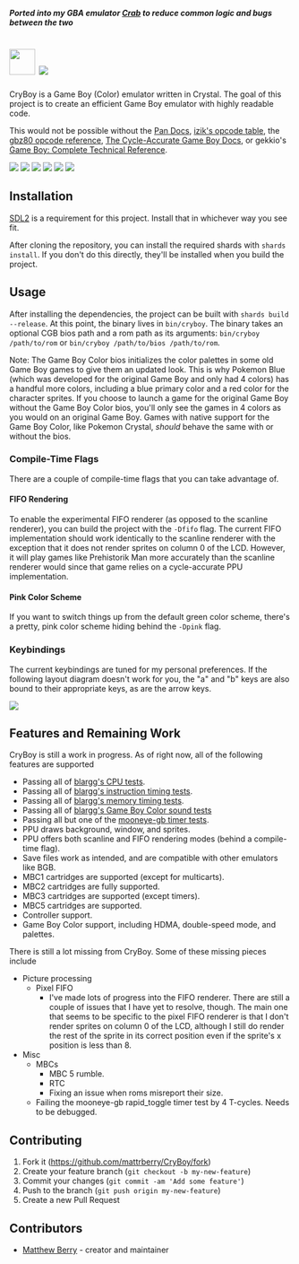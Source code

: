 ***Ported into my GBA emulator [Crab](https://github.com/mattrberry/crab) to reduce common logic and bugs between the two***

# <img height="46" src="README/cryboy.svg"/> ![](README/gameboy.png)

CryBoy is a Game Boy (Color) emulator written in Crystal. The goal of this project is to create an efficient Game Boy emulator with highly readable code.

This would not be possible without the [Pan Docs](https://gbdev.io/pandocs), [izik's opcode table](https://izik1.github.io/gbops), the [gbz80 opcode reference](https://rednex.github.io/rgbds/gbz80.7.html), [The Cycle-Accurate Game Boy Docs](https://github.com/AntonioND/giibiiadvance/blob/master/docs/TCAGBD.pdf), or gekkio's [Game Boy: Complete Technical Reference](https://gekkio.fi/files/gb-docs/gbctr.pdf).

![](README/bootrom.gif)
![](README/tetris.gif)
![](README/linksawakening.gif)
![](README/pokemonyellow.gif)
![](README/gbc_bios.gif)
![](README/gbc_silver_rival_battle.gif)

## Installation

[SDL2](https://www.libsdl.org/) is a requirement for this project. Install that in whichever way you see fit.

After cloning the repository, you can install the required shards with `shards install`. If you don't do this directly, they'll be installed when you build the project.

## Usage

After installing the dependencies, the project can be built with `shards build --release`. At this point, the binary lives in `bin/cryboy`. The binary takes an optional CGB bios path and a rom path as its arguments: `bin/cryboy /path/to/rom` or `bin/cryboy /path/to/bios /path/to/rom`.

Note: The Game Boy Color bios initializes the color palettes in some old Game Boy games to give them an updated look. This is why Pokemon Blue (which was developed for the original Game Boy and only had 4 colors) has a handful more colors, including a blue primary color and a red color for the character sprites. If you choose to launch a game for the original Game Boy without the Game Boy Color bios, you'll only see the games in 4 colors as you would on an original Game Boy. Games with native support for the Game Boy Color, like Pokemon Crystal, _should_ behave the same with or without the bios.

### Compile-Time Flags

There are a couple of compile-time flags that you can take advantage of.

#### FIFO Rendering

To enable the experimental FIFO renderer (as opposed to the scanline renderer), you can build the project with the `-Dfifo` flag. The current FIFO implementation should work identically to the scanline renderer with the exception that it does not render sprites on column 0 of the LCD. However, it will play games like Prehistorik Man more accurately than the scanline renderer would since that game relies on a cycle-accurate PPU implementation.

#### Pink Color Scheme

If you want to switch things up from the default green color scheme, there's a pretty, pink color scheme hiding behind the `-Dpink` flag.

### Keybindings

The current keybindings are tuned for my personal preferences. If the following layout diagram doesn't work for you, the "a" and "b" keys are also bound to their appropriate keys, as are the arrow keys.

![](README/keyboard.png)

## Features and Remaining Work

CryBoy is still a work in progress. As of right now, all of the following features are supported

- Passing all of [blargg's CPU tests](https://github.com/retrio/gb-test-roms/tree/master/cpu_instrs).
- Passing all of [blargg's instruction timing tests](https://github.com/retrio/gb-test-roms/tree/master/instr_timing).
- Passing all of [blargg's memory timing tests](https://github.com/retrio/gb-test-roms/tree/master/mem_timing).
- Passing all of [blargg's Game Boy Color sound tests](https://github.com/retrio/gb-test-roms/tree/master/cgb_sound)
- Passing all but one of the [mooneye-gb timer tests](https://github.com/Gekkio/mooneye-gb/tree/master/tests/acceptance/timer).
- PPU draws background, window, and sprites.
- PPU offers both scanline and FIFO rendering modes (behind a compile-time flag).
- Save files work as intended, and are compatible with other emulators like BGB.
- MBC1 cartridges are supported (except for multicarts).
- MBC2 cartridges are fully supported.
- MBC3 cartridges are supported (except timers).
- MBC5 cartridges are supported.
- Controller support.
- Game Boy Color support, including HDMA, double-speed mode, and palettes.

There is still a lot missing from CryBoy. Some of these missing pieces include

- Picture processing
  - Pixel FIFO
    - I've made lots of progress into the FIFO renderer. There are still a couple of issues that I have yet to resolve, though. The main one that seems to be specific to the pixel FIFO renderer is that I don't render sprites on column 0 of the LCD, although I still do render the rest of the sprite in its correct position even if the sprite's x position is less than 8.
- Misc
  - MBCs
    - MBC 5 rumble.
    - RTC
    - Fixing an issue when roms misreport their size.
  - Failing the mooneye-gb rapid_toggle timer test by 4 T-cycles. Needs to be debugged.

## Contributing

1. Fork it (<https://github.com/mattrberry/CryBoy/fork>)
2. Create your feature branch (`git checkout -b my-new-feature`)
3. Commit your changes (`git commit -am 'Add some feature'`)
4. Push to the branch (`git push origin my-new-feature`)
5. Create a new Pull Request

## Contributors

- [Matthew Berry](https://github.com/mattrberry) - creator and maintainer
